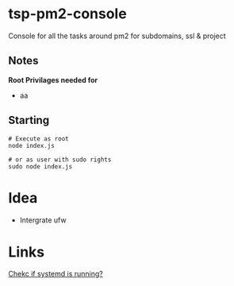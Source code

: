 # tsp-pm2-console
Console for all the tasks around pm2 for subdomains, ssl &amp; project

## Notes

**Root Privilages needed for**

- aa

## Starting
 
```
# Execute as root
node index.js

# or as user with sudo rights
sudo node index.js
```
# Idea

- Intergrate ufw

# Links

[Chekc if systemd is running?](https://superuser.com/questions/1017959/how-to-know-if-i-am-using-systemd-on-linux/1183819#1183819?newreg=e9a50a20a25a4ae392c43e2298ba5e88)
